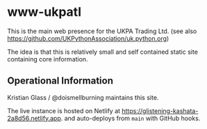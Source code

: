 # www-ukpatl

This is the main web presence for the UKPA Trading Ltd.
(see also https://github.com/UKPythonAssociation/uk.python.org)

The idea is that this is relatively small and self contained static site containing core information.

## Operational Information

Kristian Glass / @doismellburning maintains this site.

The live instance is hosted on Netlify at https://glistening-kashata-2a8d56.netlify.app. and auto-deploys from `main` with GitHub hooks.

